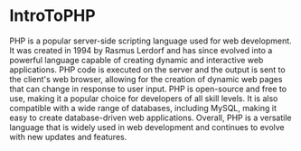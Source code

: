 # IntroToPHP

PHP is a popular server-side scripting language used for web development. It was created in 1994 by Rasmus Lerdorf and has since evolved into a powerful language capable of creating dynamic and interactive web applications. PHP code is executed on the server and the output is sent to the client's web browser, allowing for the creation of dynamic web pages that can change in response to user input. PHP is open-source and free to use, making it a popular choice for developers of all skill levels. It is also compatible with a wide range of databases, including MySQL, making it easy to create database-driven web applications. Overall, PHP is a versatile language that is widely used in web development and continues to evolve with new updates and features.
